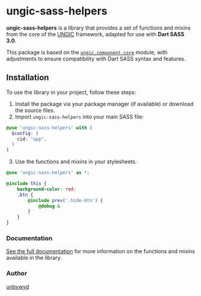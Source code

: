 # ungic-sass-helpers

**ungic-sass-helpers** is a library that provides a set of functions and mixins from the core of the [UNGIC](https://ungic.com/) framework, adapted for use with **Dart SASS 3.0**.

This package is based on the [`ungic.component.core`](https://ungic.com/guide/api/sass.html#ungic-component-ungic-component-core) module, with adjustments to ensure compatibility with Dart SASS syntax and features.

## Installation

To use the library in your project, follow these steps:

1. Install the package via your package manager (if available) or download the source files.
2. Import `ungic-sass-helpers` into your main SASS file:

```scss
@use 'ungic-sass-helpers' with (
  $config: (
    cid: "app",
  )
)
```

3. Use the functions and mixins in your stylesheets.

```scss
@use 'ungic-sass-helpers' as *;

@include this {
    background-color: red;
    .btn {
        @include prev('.hide-btn') {
            @debug &
        }
    }
}
```

### Documentation

[See the full documentation](https://ungic.com/guide/api/sass.html#ungic-component-ungic-component-core) for more information on the functions and mixins available in the library.

### Author

[unbywyd](https://unbywyd.com)